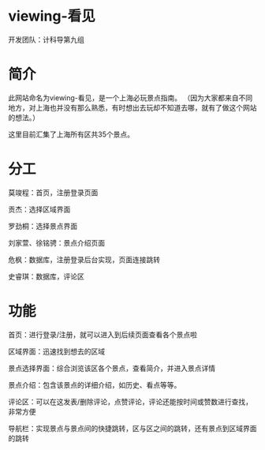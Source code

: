 # viewing-看见
开发团队：计科导第九组
# 简介
  此网站命名为viewing-看见，是一个上海必玩景点指南。
  （因为大家都来自不同地方，对上海也并没有那么熟悉，有时想出去玩却不知道去哪，就有了做这个网站的想法。）
  
  这里目前汇集了上海所有区共35个景点。
# 分工
莫竣程：首页，注册登录页面

贡杰：选择区域界面

罗劲桐：选择景点界面

刘家萱、徐铭骋：景点介绍页面

危枫：数据库，注册登录后台实现，页面连接跳转

史睿琪：数据库，评论区

# 功能
首页：进行登录/注册，就可以进入到后续页面查看各个景点啦

区域界面：迅速找到想去的区域

景点选择界面：综合浏览该区各个景点，查看简介，并进入景点详情

景点介绍：包含该景点的详细介绍，如历史、看点等等。

评论区：可以在这发表/删除评论，点赞评论，评论还能按时间或赞数进行查找，非常方便

导航栏：实现景点与景点间的快捷跳转，区与区之间的跳转，还有景点到区域界面的跳转

